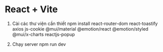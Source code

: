 # React + Vite

1. Cài các thư viện cần thiết
npm install react-router-dom react-toastify axios js-cookie @mui/material @emotion/react @emotion/styled @mui/x-charts reactjs-popup

2. Chạy server
npm run dev
